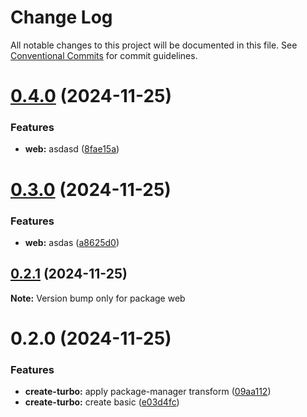 # Change Log

All notable changes to this project will be documented in this file.
See [Conventional Commits](https://conventionalcommits.org) for commit guidelines.

# [0.4.0](https://github.com/Unodecopas/my-turborepo/compare/web@0.3.0...web@0.4.0) (2024-11-25)

### Features

- **web:** asdasd ([8fae15a](https://github.com/Unodecopas/my-turborepo/commit/8fae15a8f3211d2d2d2bd5c6fdda5860ace2cc32))

# [0.3.0](https://github.com/Unodecopas/my-turborepo/compare/web@0.2.1...web@0.3.0) (2024-11-25)

### Features

- **web:** asdas ([a8625d0](https://github.com/Unodecopas/my-turborepo/commit/a8625d00c0abceb406b533423d66299d62d5959c))

## [0.2.1](https://github.com/Unodecopas/my-turborepo/compare/web@0.2.0...web@0.2.1) (2024-11-25)

**Note:** Version bump only for package web

# 0.2.0 (2024-11-25)

### Features

- **create-turbo:** apply package-manager transform ([09aa112](https://github.com/Unodecopas/my-turborepo/commit/09aa112bed53eba4986d82c2bd92e90d282e203d))
- **create-turbo:** create basic ([e03d4fc](https://github.com/Unodecopas/my-turborepo/commit/e03d4fc37c871189c4339882c6b690b0eae1a322))
